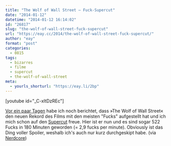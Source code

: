 ```yaml
---
title: "The Wolf of Wall Street – Fuck-Supercut"
date: "2014-01-12"
datetime: "2014-01-12 16:14:02"
id: "26817"
slug: "the-wolf-of-wall-street-fuck-supercut"
url: "https://eay.cc/2014/the-wolf-of-wall-street-fuck-supercut/"
author: "eay"
format: "post"
categories:
  - 0815
tags:
  - bizarres
  - filme
  - supercut
  - the-wolf-of-wall-street
meta:
  - yourls_shorturl: "https://eay.li/2bp"
---
```


\[youtube id="\_C-xltDzREc"\]

[Vor ein paar Tagen](//eay.cc/2014/wolf-of-wall-street-breaks-f-word-record/) habe ich noch berichtet, dass »The Wolf of Wall Street« den neuen Rekord des Films mit den meisten "Fucks" aufgestellt hat und ich mich schon auf den [Supercut](http://knowyourmeme.com/memes/supercut) freue. Hier ist er nun und es sind sogar 522 Fucks in 180 Minuten geworden (= 2,9 fucks per minute). Obviously ist das Ding voller Spoiler, weshalb ich's auch nur kurz durchgeskipt habe. (via [Nerdcore](http://www.crackajack.de/2014/01/10/the-wolf-of-wall-street-fucking-short-version/))
